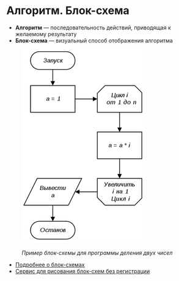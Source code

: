 # Алгоритм. Блок-схема

* **Алгоритм** — последовательность действий, приводящая к желаемому результату
* **Блок-схема** — визуальный способ отображения алгоритма

<figure><img src="../.gitbook/assets/block_schema.png" alt=""><figcaption><p><em>Пример блок-схемы для программы деления двух чисел</em></p></figcaption></figure>

* [Подробнее о блок-схемах](https://ru.wikipedia.org/wiki/%D0%91%D0%BB%D0%BE%D0%BA-%D1%81%D1%85%D0%B5%D0%BC%D0%B0)
* [Сервис для рисования блок-схем без регистрации](https://programforyou.ru/block-diagram-redactor)
